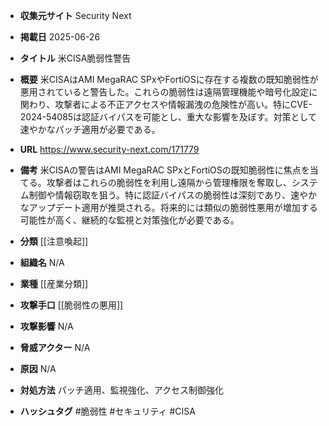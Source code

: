 - **収集元サイト**
Security Next

- **掲載日**
2025-06-26

- **タイトル**
米CISA脆弱性警告

- **概要**
米CISAはAMI MegaRAC SPxやFortiOSに存在する複数の既知脆弱性が悪用されていると警告した。これらの脆弱性は遠隔管理機能や暗号化設定に関わり、攻撃者による不正アクセスや情報漏洩の危険性が高い。特にCVE-2024-54085は認証バイパスを可能とし、重大な影響を及ぼす。対策として速やかなパッチ適用が必要である。

- **URL**
https://www.security-next.com/171779

- **備考**
米CISAの警告はAMI MegaRAC SPxとFortiOSの既知脆弱性に焦点を当てる。攻撃者はこれらの脆弱性を利用し遠隔から管理権限を奪取し、システム制御や情報窃取を狙う。特に認証バイパスの脆弱性は深刻であり、速やかなアップデート適用が推奨される。将来的には類似の脆弱性悪用が増加する可能性が高く、継続的な監視と対策強化が必要である。

- **分類**
[[注意喚起]]

- **組織名**
N/A

- **業種**
[[産業分類]]

- **攻撃手口**
[[脆弱性の悪用]]

- **攻撃影響**
N/A

- **脅威アクター**
N/A

- **原因**
N/A

- **対処方法**
パッチ適用、監視強化、アクセス制御強化

- **ハッシュタグ**
#脆弱性 #セキュリティ #CISA
